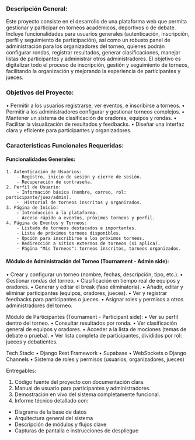 ### Descripción General:
Este proyecto consiste en el desarrollo de una plataforma web que permita gestionar y
participar en torneos académicos, deportivos o de debate. Incluye funcionalidades para
usuarios generales (autenticación, inscripción, perfil y seguimiento de participación), así
como un robusto panel de administración para los organizadores del torneo, quienes
podrán configurar rondas, registrar resultados, generar clasificaciones, manejar listas de
participantes y administrar otros administradores.
El objetivo es digitalizar todo el proceso de inscripción, gestión y seguimiento de torneos,
facilitando la organización y mejorando la experiencia de participantes y jueces.

### Objetivos del Proyecto:
• Permitir a los usuarios registrarse, ver eventos, e inscribirse a torneos.
• Permitir a los administradores configurar y gestionar torneos complejos.
• Mantener un sistema de clasificación de oradores, equipos y rondas.
• Facilitar la visualización de resultados y feedbacks.
• Diseñar una interfaz clara y eficiente para participantes y organizadores.

### Características Funcionales Requeridas:
#### Funcionalidades Generales:
    1. Autenticación de Usuarios:
        - Registro, inicio de sesión y cierre de sesión.
        - Recuperación de contraseña.
    2. Perfil de Usuario:
        - Información básica (nombre, correo, rol: participante/juez/admin).
        -  Historial de torneos inscritos y organizados.
    3. Página de Inicio:
        - Introducción a la plataforma.
        - Acceso rápido a eventos, próximos torneos y perfil.
    4. Página de Eventos y Torneos:
        - Listado de torneos destacados e importantes.
        - Lista de próximos torneos disponibles.
        - Opción para inscribirse a los próximos torneos.
        - Redirección a sitios externos de torneos (si aplica).
        - Página "Mis Torneos": torneos inscritos, torneos organizados.

#### Módulo de Administración del Torneo (Tournament - Admin side):
• Crear y configurar un torneo (nombre, fechas, descripción, tipo, etc.).
• Gestionar rondas del torneo.
• Clasificación en tiempo real de equipos y oradores.
• Generar y editar el break (fase eliminatoria).
• Añadir, editar y eliminar participantes (equipos, oradores, jueces).
• Ver y registrar feedbacks para participantes o jueces.
• Asignar roles y permisos a otros administradores del torneo.

Módulo de Participantes (Tournament - Participant side):
• Ver su perfil dentro del torneo.
• Consultar resultados por ronda.
• Ver clasificación general de equipos y oradores.
• Acceder a la lista de mociones (temas de debate o prueba).
• Ver lista completa de participantes, divididos por rol: jueces y debatientes.

Tech Stack:
• Django Rest Framework
• Supabase
• WebSockets o Django Channels
• Sistema de roles y permisos (usuarios, organizadores, jueces)

Entregables:
1. Código fuente del proyecto con documentación clara.
2. Manual de usuario para participantes y administradores.
3. Demostración en vivo del sistema completamente funcional.
4. Informe técnico detallado con:
- Diagrama de la base de datos
- Arquitectura general del sistema
- Descripción de módulos y flujos clave
- Capturas de pantalla e instrucciones de despliegue